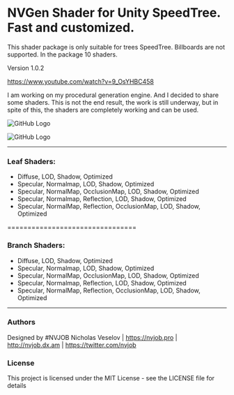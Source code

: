 # NVGen Shader for Unity SpeedTree. Fast and customized.

This shader package is only suitable for trees SpeedTree. Billboards are not supported. In the package 10 shaders.

Version 1.0.2

https://www.youtube.com/watch?v=9_OsYHBC458

I am working on my procedural generation engine. And I decided to share some shaders. This is not the end result, the work is still underway, but in spite of this, the shaders are completely working and can be used.

![GitHub Logo](https://lh3.googleusercontent.com/24GfFXFND6b_Xv3pg6sDDTwvKl62AXcUMPx5VtYme_cUnoj2m97i4ay7UowwkqrZHMgeIFFAgzX3MXQbiBLhdsVkbb0FJVZGA1l-VJDkoD1IKq9iDJJzvao7maLLDiGLfIvUEqDpFJubMwiQheRKPZutfVNg8GHuPeMAmo34p8gzYApE4rxd6CAQ68c2-UHVLLAFjqqfewZ4_zSJ1lworFLiBxuJPPZQe8FwXT_9cGnB4iAQEumSp3o9qO0rRqqgobiW5IJIfg1c2_b8gXPgDiBOCTg_fnbx71tj9LI7o7nbvbT3evN3Nj37LzhfzoDf6HUryM3ERAtqewFAXExPurO9pYowulYemfe5O_AFxcuq778FxcSDNSgks4jz8Jign4gcn5tsqUXqf_vEb2CJAK7S3hVfCxWX-7UFJ-2Pt5z9r3mFdLkCE5LGC07eyivPe7rx6gi7KDzf3RUcr6dfH09Q_5Bsw_svrwaciLJJRx38H6MDW2r8atsERII0esIL8fU_bxDWUShTG6CNPMtLAcW-ZrkTskJFVKAhlh0MxM7A0Dxtad-NhkHEhFAHGFpXeeQf0uHJOCPaUWYedqZuiD2qH-7F3_0oWoJcTW58CPz_5_SDa81h9-oTGSJ0oFfbR38wfyoIPuQziUYTCSFwetAItb_aDcFYCSa0rn-e2BZbLaMWpVJfg7oveed4Ar9UxeRsG1y5vdxJeAQPzMpf7tV8=w1178-h792-no)

![GitHub Logo](https://lh3.googleusercontent.com/7t_hES_rVJxKAn9qitULnsnGDjCJOU6dfGvGCE-pzhfAfdx7D3AOKG3hdtec0l0T20oKp9lhj-L5Be5kD9_pRA7PbtN53YTBJ6TWr5xnldq8UkP3_POBzIZt_wa8AGZqC8gFWA4bHIM1J3hUYKVSOXg_BY8rwOwZQNIbiQ9Q0Imm3grvUQU-_584AqV-T3ZxG4BJKwG9oiBpTsk_riopLKVALmaQGlpndxTyOucvmM3BDzhMc7Ctv1g35tAyxlCR6AMebHeD-i278XLm7DoDMX_lGf9yreD_mFgxy9nWZPeAEKzfEXVUrkNqVIAT-KbeV_HuDpt3T4py6SGQqqDSe0ls66RO8NL2PUDyBC77M-HGx_CW3YoZ-A6qH4VFMC18myhsDODVq3BvNFb_wpiUfiRmK6Ge5kUaM-FSniOp7IOnFl6n_Jg3kPo170bf3tgIIPLEp0oMKRmq64aNjkQN42AMxXuEvG8r3DmGKCw939wGvJ1m7Lbmgn7Jjevd0cMJ33IYvKB0p1JzR3FxhGmYMK5yGe4yYy7FuTrILNqq5dLfjHYmKirogusqQVA6Kh_i9or94zOwzyy15vkxBMTdKrykr9VU2bo1YrVgnK6xrUPWoG7ylKLUVAfjJ1m6BLEJa2iFAt3DnF1fKyTmCCcOUjsk-xdATLKg6wrFAMXYD8k0h54aokci51TpR731mWImdu5To0R0zR8p5EtOC3XqhSfJ=w1145-h742-no)

------------------------------------

### Leaf Shaders:
- Diffuse, LOD, Shadow, Optimized
- Specular, Normalmap, LOD, Shadow, Optimized
- Specular, NormalMap, OcclusionMap, LOD, Shadow, Optimized
- Specular, Normalmap, Reflection, LOD, Shadow, Optimized
- Specular, NormalMap, Reflection, OcclusionMap, LOD, Shadow, Optimized

================================

### Branch Shaders:
- Diffuse, LOD, Shadow, Optimized
- Specular, Normalmap, LOD, Shadow, Optimized
- Specular, NormalMap, OcclusionMap, LOD, Shadow, Optimized
- Specular, Normalmap, Reflection, LOD, Shadow, Optimized
- Specular, NormalMap, Reflection, OcclusionMap, LOD, Shadow, Optimized

------------------------------------

### Authors
Designed by #NVJOB Nicholas Veselov | https://nvjob.pro | http://nvjob.dx.am | https://twitter.com/nvjob

### License
This project is licensed under the MIT License - see the LICENSE file for details
